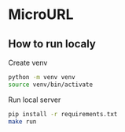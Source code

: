 # MicroURL

## How to run localy
Create venv
```bash
python -m venv venv
source venv/bin/activate
```

Run local server
```bash
pip install -r requirements.txt
make run
```